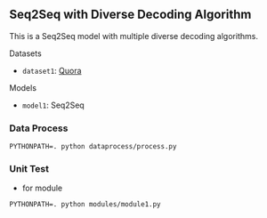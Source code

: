 ## Seq2Seq with Diverse Decoding Algorithm

This is a Seq2Seq model with multiple diverse decoding algorithms.

Datasets

* `dataset1`: [Quora](https://data.deepai.org/quora_question_pairs.zip)

Models

* `model1`: Seq2Seq

### Data Process

```shell
PYTHONPATH=. python dataprocess/process.py
```

### Unit Test

* for module

```shell
PYTHONPATH=. python modules/module1.py
```
